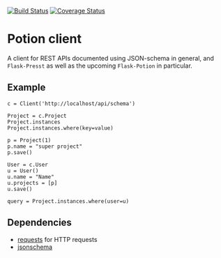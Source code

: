 [![Build Status](https://travis-ci.org/biosustain/potion-client.svg?branch=master)](https://travis-ci.org/biosustain/potion-client)
[![Coverage Status](https://coveralls.io/repos/biosustain/potion-client/badge.svg?branch=master)](https://coveralls.io/r/biosustain/potion-client?branch=master)

# Potion client

A client for REST APIs documented using JSON-schema in general, and `Flask-Presst` as well as the upcoming `Flask-Potion` in particular.

## Example


    c = Client('http://localhost/api/schema')
    
    Project = c.Project
    Project.instances
    Project.instances.where(key=value)
    
    p = Project(1)
    p.name = "super project"
    p.save()
    
    User = c.User
    u = User()
    u.name = "Name"
    u.projects = [p]
    u.save()

    query = Project.instances.where(user=u)

    
## Dependencies

- [requests](http://docs.python-requests.org/en/latest/) for HTTP requests
- [jsonschema](python-jsonschema.readthedocs.org/en/latest/)
